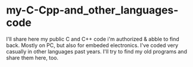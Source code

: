 # my-C-Cpp-and_other_languages-code
I'll share here my public C and C++ code i'm authorized & abble to find back. Mostly on PC, but also for embeded electronics.
I've coded very casually in other languages past years. I'll try to find my old programs and share them here, too.
